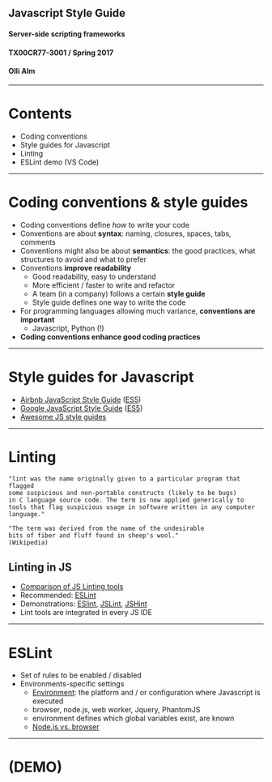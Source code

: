 ## Javascript Style Guide
#### Server-side scripting frameworks 
#### TX00CR77-3001 / Spring 2017
#### Olli Alm

---

# Contents

* Coding conventions
* Style guides for Javascript
* Linting 
* ESLint demo (VS Code)

---

# Coding conventions & style guides

* Coding conventions define *how* to write your code
* Conventions are about **syntax**: naming, closures, spaces, tabs, comments
* Conventions might also be about **semantics**: the good practices, what structures to avoid and what to prefer
* Conventions **improve readability**
  * Good readability, easy to understand
  * More efficient / faster to write and refactor
  * A team (in a company) follows a certain **style guide**
  * Style guide defines one way to write the code 
* For programming languages allowing much variance, **conventions are important**
  * Javascript, Python (!)
* **Coding conventions enhance good coding practices**

---

# Style guides for Javascript

* [Airbnb JavaScript Style Guide](https://github.com/airbnb/javascript) ([ES5](https://github.com/airbnb/javascript/tree/es5-deprecated/es5))
* [Google JavaScript Style Guide](https://google.github.io/styleguide/jsguide.html) ([ES5](https://google.github.io/styleguide/javascriptguide.xml))
* [Awesome JS style guides](https://github.com/kciter/awesome-style-guide#javascript)

---

# Linting 

```
"lint was the name originally given to a particular program that flagged 
some suspicious and non-portable constructs (likely to be bugs) 
in C language source code. The term is now applied generically to 
tools that flag suspicious usage in software written in any computer language."

"The term was derived from the name of the undesirable 
bits of fiber and fluff found in sheep's wool."
(Wikipedia)
```
## Linting in JS

* [Comparison of JS Linting tools](https://www.sitepoint.com/comparison-javascript-linting-tools/)
* Recommended: [ESLint](http://eslint.org/) 
* Demonstrations: [ESlint](http://eslint.org/), [JSLint](http://www.jslint.com/), [JSHint](http://jshint.com/)
* Lint tools are integrated in every JS IDE

---

# ESLint 

* Set of rules to be enabled / disabled
* Environments-specific settings
  * [Environment](http://eslint.org/docs/user-guide/configuring): the platform and / or configuration where Javascript is executed
  * browser, node.js, web worker, Jquery, PhantomJS 
  * environment defines which global variables exist, are known
  * [Node.js vs. browser](http://voidcanvas.com/node-vs-browsers/)

---

# (DEMO)